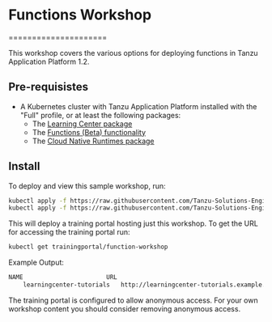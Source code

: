 # Functions Workshop

=====================

This workshop covers the various options for deploying functions in Tanzu Application Platform 1.2.

## Pre-requisistes

- A Kubernetes cluster with Tanzu Application Platform installed with the "Full" profile, or at least the following packages:
  - The [Learning Center package](https://docs.vmware.com/en/VMware-Tanzu-Application-Platform/1.2/tap/GUID-learning-center-install-learning-center.html)
  - The [Functions (Beta) functionality](https://docs.vmware.com/en/VMware-Tanzu-Application-Platform/1.2/tap/GUID-workloads-using-functions.html)
  - The [Cloud Native Runtimes package](https://docs.vmware.com/en/VMware-Tanzu-Application-Platform/1.2/tap/GUID-cloud-native-runtimes-install-cnrt.html)

## Install

To deploy and view this sample workshop, run:

```bash
kubectl apply -f https://raw.githubusercontent.com/Tanzu-Solutions-Engineering/function-workshop/main/resources/workshop.yaml
kubectl apply -f https://raw.githubusercontent.com/Tanzu-Solutions-Engineering/function-workshop/main/resources/training-portal.yaml
```

This will deploy a training portal hosting just this workshop. To get the
URL for accessing the training portal run:

```bash
kubectl get trainingportal/function-workshop
```

Example Output:

```bash
NAME                       URL                                           ADMINUSERNAME         ADMINPASSWORD                      STATUS
    learningcenter-tutorials   http://learningcenter-tutorials.example.com   learningcenter        QGBaM4CF01toPiZLW5NrXTcIYSpw2UJK   Running
```

The training portal is configured to allow anonymous access. For your own
workshop content you should consider removing anonymous access.
